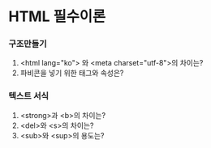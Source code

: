 # HTML 필수이론

### 구조만들기

1. \<html lang="ko"> 와 \<meta charset="utf-8">의 차이는?
2. 파비콘을 넣기 위한 태그와 속성은?

### 텍스트 서식

1. \<strong>과 \<b>의 차이는?
2. \<del>와 \<s>의 차이는?
3. \<sub>와 \<sup>의 용도는?

